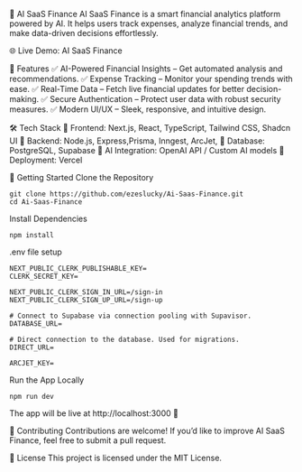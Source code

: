 🚀 AI SaaS Finance
AI SaaS Finance is a smart financial analytics platform powered by AI. It helps users track expenses, analyze financial trends, and make data-driven decisions effortlessly.

🌐 Live Demo: AI SaaS Finance

📌 Features
✅ AI-Powered Financial Insights – Get automated analysis and recommendations.
✅ Expense Tracking – Monitor your spending trends with ease.
✅ Real-Time Data – Fetch live financial updates for better decision-making.
✅ Secure Authentication – Protect user data with robust security measures.
✅ Modern UI/UX – Sleek, responsive, and intuitive design.

🛠 Tech Stack
🔹 Frontend: Next.js, React, TypeScript, Tailwind CSS,  Shadcn UI
🔹 Backend: Node.js, Express,Prisma, Inngest, ArcJet,
🔹 Database: PostgreSQL, Supabase
🔹 AI Integration: OpenAI API / Custom AI models
🔹 Deployment: Vercel

 🚀 Getting Started
 Clone the Repository
```
git clone https://github.com/ezeslucky/Ai-Saas-Finance.git
cd Ai-Saas-Finance
```
Install Dependencies
```
npm install
```
 .env file setup

```
NEXT_PUBLIC_CLERK_PUBLISHABLE_KEY=
CLERK_SECRET_KEY=

NEXT_PUBLIC_CLERK_SIGN_IN_URL=/sign-in
NEXT_PUBLIC_CLERK_SIGN_UP_URL=/sign-up

# Connect to Supabase via connection pooling with Supavisor.
DATABASE_URL=

# Direct connection to the database. Used for migrations.
DIRECT_URL=
        
ARCJET_KEY=
```
 Run the App Locally
 ```
 npm run dev
```

The app will be live at http://localhost:3000 🚀

🤝 Contributing
Contributions are welcome! If you’d like to improve AI SaaS Finance, feel free to submit a pull request.

📜 License
This project is licensed under the MIT License.
